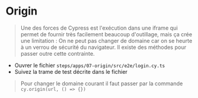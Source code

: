 # Origin

> Une des forces de Cypress est l'exécution dans une iframe qui permet de fournir très facilement beaucoup d'outillage, mais ça crée une limitation : On ne peut pas changer de domaine car on se heurte à un verrou de sécurité du navigateur.
> Il existe des méthodes pour passer outre cette contrainte.

- Ouvrer le fichier `steps/apps/07-origin/src/e2e/login.cy.ts`
- Suivez la trame de test décrite dans le fichier

> Pour changer le domaine courant il faut passer par la commande `cy.origin(url, () => {})`
